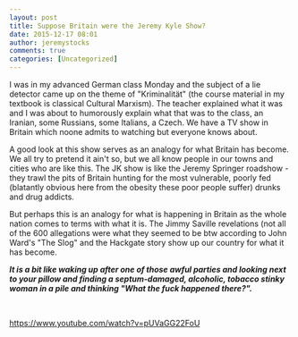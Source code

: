 ```yaml
---
layout: post
title: Suppose Britain were the Jeremy Kyle Show?
date: 2015-12-17 08:01
author: jeremystocks
comments: true
categories: [Uncategorized]
---
```

I was in my advanced German class Monday and the subject of a lie detector came up on the theme of "Kriminalität" (the course material in my textbook is classical Cultural Marxism). The teacher explained what it was and I was about to humorously explain what that was to the class, an Iranian, some Russians, some Italians, a Czech. We have a TV show in Britain which noone admits to watching but everyone knows about.

A good look at this show serves as an analogy for what Britain has become. We all try to pretend it ain't so, but we all know people in our towns and cities who are like this. The JK show is like the Jeremy Springer roadshow - they trawl the pits of Britain hunting for the most vulnerable, poorly fed (blatantly obvious here from the obesity these poor people suffer) drunks and drug addicts.

But perhaps this is an analogy for what is happening in Britain as the whole nation comes to terms with what it is. The Jimmy Saville revelations (not all of the 600 allegations were what they seemed to be btw according to John Ward's "The Slog" and the Hackgate story show up our country for what it has become.

<strong><em>It is a bit like waking up after one of those awful parties and looking next to your pillow and finding a septum-damaged, alcoholic, tobacco stinky woman in a pile and thinking "What the fuck happened there?".</em></strong>

&nbsp;

https://www.youtube.com/watch?v=pUVaGG22FoU
